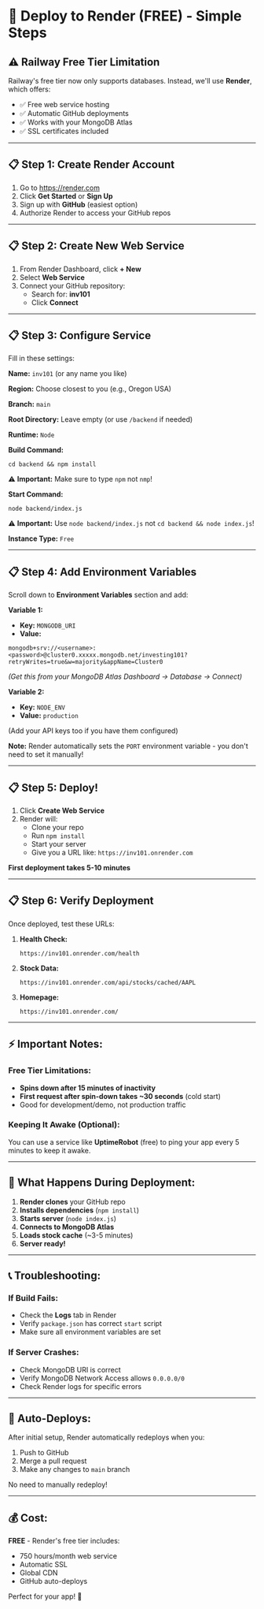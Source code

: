 
# 🚀 Deploy to Render (FREE) - Simple Steps

## ⚠️ Railway Free Tier Limitation

Railway's free tier now only supports databases. Instead, we'll use **Render**, which offers:
- ✅ Free web service hosting
- ✅ Automatic GitHub deployments
- ✅ Works with your MongoDB Atlas
- ✅ SSL certificates included

---

## 📋 Step 1: Create Render Account

1. Go to https://render.com
2. Click **Get Started** or **Sign Up**
3. Sign up with **GitHub** (easiest option)
4. Authorize Render to access your GitHub repos

---

## 📋 Step 2: Create New Web Service

1. From Render Dashboard, click **+ New**
2. Select **Web Service**
3. Connect your GitHub repository:
   - Search for: **inv101**
   - Click **Connect**

---

## 📋 Step 3: Configure Service

Fill in these settings:

**Name:** `inv101` (or any name you like)

**Region:** Choose closest to you (e.g., Oregon USA)

**Branch:** `main`

**Root Directory:** Leave empty (or use `/backend` if needed)

**Runtime:** `Node`

**Build Command:** 
```
cd backend && npm install
```
⚠️ **Important:** Make sure to type `npm` not `nmp`!

**Start Command:**
```
node backend/index.js
```
⚠️ **Important:** Use `node backend/index.js` not `cd backend && node index.js`!

**Instance Type:** `Free`

---

## 📋 Step 4: Add Environment Variables

Scroll down to **Environment Variables** section and add:

**Variable 1:**
- **Key:** `MONGODB_URI`
- **Value:** 
```
mongodb+srv://<username>:<password>@cluster0.xxxxx.mongodb.net/investing101?retryWrites=true&w=majority&appName=Cluster0
```
*(Get this from your MongoDB Atlas Dashboard → Database → Connect)*

**Variable 2:**
- **Key:** `NODE_ENV`
- **Value:** `production`

(Add your API keys too if you have them configured)

**Note:** Render automatically sets the `PORT` environment variable - you don't need to set it manually!

---

## 📋 Step 5: Deploy!

1. Click **Create Web Service**
2. Render will:
   - Clone your repo
   - Run `npm install`
   - Start your server
   - Give you a URL like: `https://inv101.onrender.com`

**First deployment takes 5-10 minutes**

---

## 📋 Step 6: Verify Deployment

Once deployed, test these URLs:

1. **Health Check:**
   ```
   https://inv101.onrender.com/health
   ```

2. **Stock Data:**
   ```
   https://inv101.onrender.com/api/stocks/cached/AAPL
   ```

3. **Homepage:**
   ```
   https://inv101.onrender.com/
   ```

---

## ⚡ Important Notes:

### Free Tier Limitations:
- **Spins down after 15 minutes of inactivity**
- **First request after spin-down takes ~30 seconds** (cold start)
- Good for development/demo, not production traffic

### Keeping It Awake (Optional):
You can use a service like **UptimeRobot** (free) to ping your app every 5 minutes to keep it awake.

---

## 🎯 What Happens During Deployment:

1. **Render clones** your GitHub repo
2. **Installs dependencies** (`npm install`)
3. **Starts server** (`node index.js`)
4. **Connects to MongoDB Atlas**
5. **Loads stock cache** (~3-5 minutes)
6. **Server ready!**

---

## 📞 Troubleshooting:

### If Build Fails:
- Check the **Logs** tab in Render
- Verify `package.json` has correct `start` script
- Make sure all environment variables are set

### If Server Crashes:
- Check MongoDB URI is correct
- Verify MongoDB Network Access allows `0.0.0.0/0`
- Check Render logs for specific errors

---

## 🔄 Auto-Deploys:

After initial setup, Render automatically redeploys when you:
1. Push to GitHub
2. Merge a pull request
3. Make any changes to `main` branch

No need to manually redeploy!

---

## 💰 Cost:

**FREE** - Render's free tier includes:
- 750 hours/month web service
- Automatic SSL
- Global CDN
- GitHub auto-deploys

Perfect for your app! 🎉
